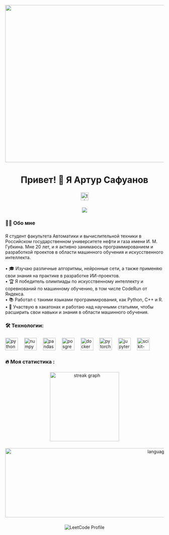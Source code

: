 <br clear="both">

<div align="center">
  <img height="500" width="1000" src="https://user-images.githubusercontent.com/74038190/212749447-bfb7e725-6987-49d9-ae85-2015e3e7cc41.gif"  />
</div>

###

<h1 align="center">Привет! 👋 Я Артур Сафуанов</h1>

###

<div align="center">
  <a href="https://t.me/turchikichiki" target="_blank">
    <img src="https://img.shields.io/static/v1?message=Telegram&logo=telegram&label=&color=2CA5E0&logoColor=white&labelColor=&style=for-the-badge" height="25" alt="telegram logo"  />
  </a>
</div>

###

<div align="center">
  <img src="https://visitor-badge.laobi.icu/badge?page_id=Safuanov888.Safuanov888&"  />
</div>

###

<h3 align="left">👩‍💻  Обо мне</h3>

###

<p align="left">
  Я студент факультета Автоматики и вычислительной техники в Российском государственном университете нефти и газа имени И. М. Губкина. Мне 20 лет, и я активно занимаюсь программированием и разработкой проектов в области машинного обучения и искусственного интеллекта.<br><br>
  • 🎓 Изучаю различные алгоритмы, нейронные сети, а также применяю свои знания на практике в разработке ИИ-проектов.<br>
  • 🏆 Я победитель олимпиады по искусственному интеллекту и соревнований по машинному обучению, в том числе CodeRun от Яндекса.<br>
  • 📚 Работал с такими языками программирования, как Python, C++ и R.<br>
  • 🚀 Участвую в хакатонах и работаю над научными статьями, чтобы расширить свои навыки и знания в области машинного обучения.
</p>

###

<h3 align="left">🛠 Технологии:</h3>

###

<div align="left">
  <img src="https://raw.githubusercontent.com/marwin1991/profile-technology-icons/refs/heads/main/icons/python.png" height="40" alt="python logo"  />
  <img width="12" />
  <img src="https://raw.githubusercontent.com/marwin1991/profile-technology-icons/refs/heads/main/icons/numpy.png" height="40" alt="numpy logo"  />
  <img width="12" />
  <img src="https://raw.githubusercontent.com/marwin1991/profile-technology-icons/refs/heads/main/icons/pandas.png" height="40" alt="pandas logo"  />
  <img width="12" />
  <img src="https://cdn.jsdelivr.net/gh/devicons/devicon/icons/postgresql/postgresql-original.svg" height="40" alt="posgresql logo"  />
  <img width="12" />
  <img src="https://raw.githubusercontent.com/marwin1991/profile-technology-icons/refs/heads/main/icons/docker.png" height="40" alt="docker logo"  />
  <img width="12" />
  <img src="https://cdn.jsdelivr.net/gh/devicons/devicon/icons/pytorch/pytorch-original.svg" height="40" alt="pytorch logo"  />
  <img width="12" />
  <img src="https://cdn.jsdelivr.net/gh/devicons/devicon/icons/jupyter/jupyter-original.svg" height="40" alt="jupyter logo"  />
  <img width="12" />
  <img src="https://upload.wikimedia.org/wikipedia/commons/0/05/Scikit_learn_logo_small.svg" height="40" alt="scikit-learn logo"  />
  <img width="12" />
</div>

###

<h3 align="left">🔥   Моя статистика :</h3>

###

<div align="center">
  <img src="http://github-profile-summary-cards.vercel.app/api/cards/profile-details?username=Safuanov888&theme=date_night" height="220" alt="streak graph" />
</div>

###

<div align="center">
  <img src="http://github-profile-summary-cards.vercel.app/api/cards/repos-per-language?username=Safuanov888&theme=date_night" height="220" width="1000" alt="languages graph"  />
</div>

###

<p align="center">
  <img src="https://leetcard.jacoblin.cool/Arturchikchiki?ext=heatmap&theme=nord" alt="LeetCode Profile" />
</p>
